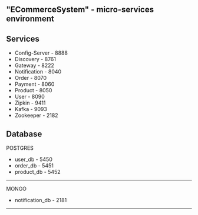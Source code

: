## "ECommerceSystem" - micro-services environment
Services
------------------------------------------------
* Config-Server - 8888
* Discovery - 8761
* Gateway - 8222
* Notification - 8040
* Order - 8070
* Payment - 8060
* Product - 8050
* User - 8090
* Zipkin - 9411
* Kafka - 9093
* Zookeeper - 2182


Database   
------------------------------------------------
POSTGRES
* user_db - 5450
* order_db - 5451
* product_db - 5452
------------------------------------------------
MONGO
* notification_db - 2181
------------------------------------------------